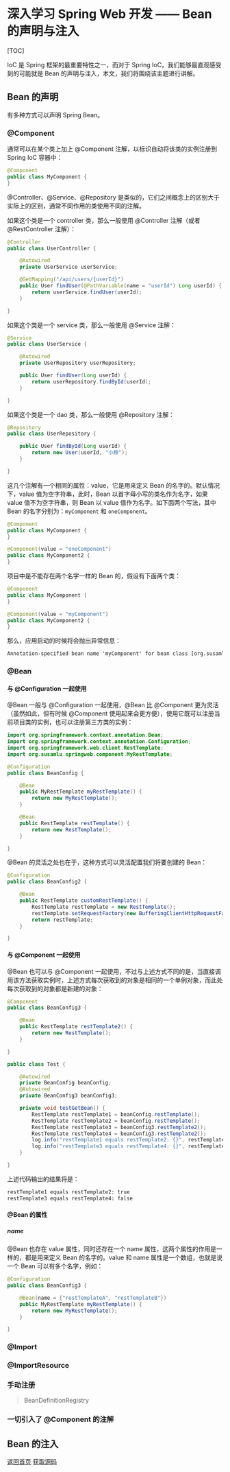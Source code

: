 # 深入学习 Spring Web 开发 —— Bean 的声明与注入

[TOC]

IoC 是 Spring 框架的最重要特性之一，而对于 Spring IoC，我们能够最直观感受到的可能就是 Bean 的声明与注入，本文，我们将围绕该主题进行讲解。

## Bean 的声明

有多种方式可以声明 Spring Bean。

### @Component

通常可以在某个类上加上 @Component 注解，以标识自动将该类的实例注册到 Spring IoC 容器中：

```java
@Component
public class MyComponent {
}
```

@Controller、@Service、@Repository 是类似的，它们之间概念上的区别大于实际上的区别，通常不同作用的类使用不同的注解。

如果这个类是一个 controller 类，那么一般使用 @Controller 注解（或者 @RestController 注解）：

```java
@Controller
public class UserController {

    @Autowired
    private UserService userService;

    @GetMapping("/api/users/{userId}")
    public User findUser(@PathVariable(name = "userId") Long userId) {
        return userService.findUser(userId);
    }

}
```

如果这个类是一个 service 类，那么一般使用 @Service 注解：

```java
@Service
public class UserService {

    @Autowired
    private UserRepository userRepository;

    public User findUser(Long userId) {
        return userRepository.findById(userId);
    }

}
```

如果这个类是一个 dao 类，那么一般使用 @Repository 注解：

```java
@Repository
public class UserRepository {

    public User findById(Long userId) {
        return new User(userId, "小穆");
    }

}
```

这几个注解有一个相同的属性：value，它是用来定义 Bean 的名字的。默认情况下，value 值为空字符串，此时，Bean 以首字母小写的类名作为名字，如果 value 值不为空字符串，则 Bean 以 value 值作为名字。如下面两个写法，其中 Bean 的名字分别为：`myComponent` 和 `oneComponent`。

```java
@Component
public class MyComponent {
}
```

```java
@Component(value = "oneComponent")
public class MyComponent2 {
}
```

项目中是不能存在两个名字一样的 Bean 的，假设有下面两个类：

```java
@Component
public class MyComponent {
}
```

```java
@Component(value = "myComponent")
public class MyComponent2 {
}
```

那么，应用启动的时候将会抛出异常信息：

```html
Annotation-specified bean name 'myComponent' for bean class [org.susamlu.springweb.component.MyComponent2] conflicts with existing, non-compatible bean definition of same name and class [org.susamlu.springweb.component.MyComponent]
```

### @Bean

#### 与 @Configuration 一起使用

@Bean 一般与 @Configuration 一起使用，@Bean 比 @Component 更为灵活（虽然如此，但有时候 @Component 使用起来会更方便），使用它既可以注册当前项目类的实例，也可以注册第三方类的实例：

```java
import org.springframework.context.annotation.Bean;
import org.springframework.context.annotation.Configuration;
import org.springframework.web.client.RestTemplate;
import org.susamlu.springweb.component.MyRestTemplate;

@Configuration
public class BeanConfig {

    @Bean
    public MyRestTemplate myRestTemplate() {
        return new MyRestTemplate();
    }

    @Bean
    public RestTemplate restTemplate() {
        return new RestTemplate();
    }

}
```

@Bean 的灵活之处也在于，这种方式可以灵活配置我们将要创建的 Bean：

```java
@Configuration
public class BeanConfig2 {

    @Bean
    public RestTemplate customRestTemplate() {
        RestTemplate restTemplate = new RestTemplate();
        restTemplate.setRequestFactory(new BufferingClientHttpRequestFactory(restTemplate.getRequestFactory()));
        return restTemplate;
    }

}
```

#### 与 @Component 一起使用

@Bean 也可以与 @Component 一起使用，不过与上述方式不同的是，当直接调用该方法获取实例时，上述方式每次获取到的对象是相同的一个单例对象，而此处每次获取到的对象都是新建的对象：

```java
@Component
public class BeanConfig3 {

    @Bean
    public RestTemplate restTemplate2() {
        return new RestTemplate();
    }

}
```

```java
public class Test {

    @Autowired
    private BeanConfig beanConfig;
    @Autowired
    private BeanConfig3 beanConfig3;

    private void testGetBean() {
        RestTemplate restTemplate1 = beanConfig.restTemplate();
        RestTemplate restTemplate2 = beanConfig.restTemplate();
        RestTemplate restTemplate3 = beanConfig3.restTemplate2();
        RestTemplate restTemplate4 = beanConfig3.restTemplate2();
        log.info("restTemplate1 equals restTemplate2: {}", restTemplate1.equals(restTemplate2));
        log.info("restTemplate3 equals restTemplate4: {}", restTemplate3.equals(restTemplate4));
    }

}
```

上述代码输出的结果将是：

```html
restTemplate1 equals restTemplate2: true
restTemplate3 equals restTemplate4: false
```

#### @Bean 的属性

##### name

@Bean 也存在 value 属性，同时还存在一个 name 属性，这两个属性的作用是一样的，都是用来定义 Bean 的名字的。value 和 name 属性是一个数组，也就是说一个 Bean 可以有多个名字，例如：

```java
@Configuration
public class BeanConfig3 {

    @Bean(name = {"restTemplateA", "restTemplateB"})
    public MyRestTemplate myRestTemplate() {
        return new MyRestTemplate();
    }

}
```

### @Import

### @ImportResource

### 手动注册

> BeanDefinitionRegistry

### 一切引入了 @Component 的注解

## Bean 的注入

[返回首页](https://susamlu.github.io/paitse)
[获取源码](https://github.com/susamlu/spring-web)